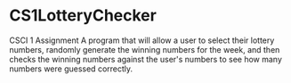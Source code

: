 # CS1LotteryChecker
CSCI 1 Assignment
A program that will allow a user to select their lottery numbers, randomly generate the winning
numbers for the week, and then checks the winning numbers against the user's numbers to
see how many numbers were guessed correctly.
